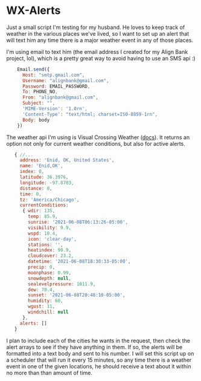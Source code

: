 # WX-Alerts

Just a small script I'm testing for my husband. He loves to keep track of weather in the various places we've lived, so I want to set up an alert that will text him any time there is a major weather event in any of those places.

I'm using email to text him (the email address I created for my Align Bank project, lol), which is a pretty great way to avoid having to use an SMS api :)
```javascript
    Email.send({
      Host: "smtp.gmail.com",
      Username: "alignbank@gmail.com",
      Password: EMAIL_PASSWORD,
      To: PHONE_NO,
      From: "alignbank@gmail.com",
      Subject: "",
      'MIME-Version': '1.0rn',
      'Content-Type': "text/html; charset=ISO-8859-1rn",
      Body: body
    })
```

The weather api I'm using is Visual Crossing Weather ([docs](https://www.visualcrossing.com/resources/documentation/weather-api/weather-api-documentation/)). It returns an option not only for current weather conditions, but also for active alerts.
```javascript
   { //...
     address: 'Enid, OK, United States',
     name: 'Enid,OK',
     index: 0,
     latitude: 36.3976,
     longitude: -97.8783,
     distance: 0,
     time: 0,
     tz: 'America/Chicago',
     currentConditions:
      { wdir: 135,
        temp: 85.9,
        sunrise: '2021-06-08T06:13:26-05:00',
        visibility: 9.9,
        wspd: 10.4,
        icon: 'clear-day',
        stations: '',
        heatindex: 90.9,
        cloudcover: 23.2,
        datetime: '2021-06-08T18:30:33-05:00',
        precip: 0,
        moonphase: 0.99,
        snowdepth: null,
        sealevelpressure: 1011.9,
        dew: 70.4,
        sunset: '2021-06-08T20:48:10-05:00',
        humidity: 60,
        wgust: 11,
        windchill: null 
      },
     alerts: [] 
   }
```

I plan to include each of the cities he wants in the request, then check the alert arrays to see if they have anything in them. If so, the alerts will be formatted into a text body and sent to his number. 
I will set this script up on a scheduler that will run it every 15 minutes, so any time there is a weather event in one of the given locations, he should receive a text about it within no more than than amount of time.
